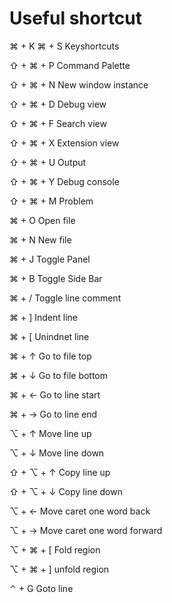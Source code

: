 # Useful shortcut

⌘ + K ⌘ + S Keyshortcuts  

⇧ + ⌘ + P   Command Palette

⇧ + ⌘ + N   New window instance

⇧ + ⌘ + D   Debug view

⇧ + ⌘ + F   Search view

⇧ + ⌘ + X   Extension view

⇧ + ⌘ + U   Output

⇧ + ⌘ + Y   Debug console

⇧ + ⌘ + M   Problem


⌘ + O       Open file

⌘ + N       New file

⌘ + J       Toggle Panel

⌘ + B       Toggle Side Bar

⌘ + /       Toggle line comment

⌘ + ]       Indent line

⌘ + [       Unindnet line

⌘ + ↑       Go to file top

⌘ + ↓       Go to file bottom

⌘ + ←       Go to line start

⌘ + →       Go to line end



⌥ + ↑       Move line up

⌥ + ↓       Move line down

⇧ + ⌥ + ↑   Copy line up

⇧ + ⌥ + ↓   Copy line down


⌥ + ←       Move caret one word back

⌥ + →       Move caret one word forward

⌥ + ⌘ + [   Fold region

⌥ + ⌘ + ]   unfold region


⌃ + G       Goto line





